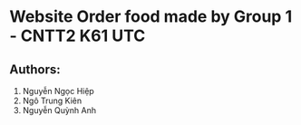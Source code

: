 # Website Order food made by Group 1 - CNTT2 K61 UTC

## Authors:

1. Nguyễn Ngọc Hiệp
2. Ngô Trung Kiên
3. Nguyễn Quỳnh Anh
